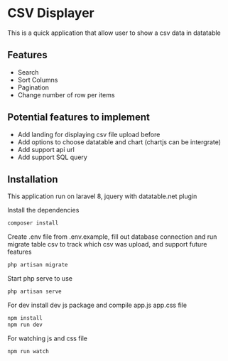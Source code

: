 # CSV Displayer
This is a quick application that allow user to show a csv data in datatable 

## Features

- Search
- Sort Columns
- Pagination
- Change number of row per items
## Potential features to implement
- Add landing for displaying csv file upload before
- Add options to choose datatable and chart (chartjs can be intergrate)
- Add support api url
- Add support SQL query

## Installation

This application run on laravel 8, jquery with datatable.net plugin

Install the dependencies 

```sh
composer install
```
Create .env file from .env.example, fill out database connection and run migrate table csv to track which csv was upload, and support future features
```sh
php artisan migrate
```
Start php serve to use
```sh
php artisan serve
```
For dev install dev js package and compile app.js app.css file
```sh
npm install
npm run dev
```
For watching js and css file
```sh
npm run watch
```

